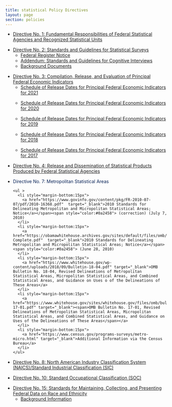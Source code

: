 ```yaml
---
title: statistical Policy Directives
layout: page
section: policies
---
```

<ul>
  <li style="margin-bottom:15px">
    <a href="http://www.gpo.gov/fdsys/pkg/FR-2014-12-02/pdf/2014-28326.pdf"  target="_blank"><span>Directive No. 1: Fundamental Responsibilities of Federal Statistical Agencies and Recognized Statistical Units</span></a>
  </li>
  <li style="margin-bottom:15px">
    <a href="https://obamawhitehouse.archives.gov/sites/default/files/omb/inforeg/statpolicy/standards_stat_surveys.pdf"  target="_blank"><span>Directive No. 2: Standards and Guidelines for Statistical Surveys</span></a>
    <ul>
      <li>
        <a href="https://www.govinfo.gov/content/pkg/FR-2006-09-22/pdf/06-8044.pdf" target="_blank">Federal Register Notice</a>
      </li>
      <li>
        <a href="https://www.gpo.gov/fdsys/pkg/FR-2016-10-12/pdf/2016-24607.pdf" target="_blank"><span>Addendum: Standards and Guidelines for Cognitive Interviews</span></a>
      </li>
      <li>
        <a href="https://obamawhitehouse.archives.gov/omb/inforeg_backgrd_stat_surveys/" target="_blank">Background Documents</a>
      </li>
    </ul>
  </li>
  <li style="margin-bottom:15px">
    <a href="https://www.whitehouse.gov/sites/whitehouse.gov/files/omb/assets/OMB/inforeg/statpolicy/dir_3_fr_09251985.pdf"  target="_blank"><span>Directive No. 3: Compilation, Release, and Evaluation of Principal Federal Economic Indicators</span></a>
    <ul>
      <li style="margin-bottom:15px">
        <a href="https://www.whitehouse.gov/wp-content/uploads/2020/09/pfei_schedule_release_dates_2021.pdf" target="_blank"><span>Schedule of Release Dates for Principal Federal Economic Indicators for 2021</span></a>
      </li>
      <li style="margin-bottom:15px">
        <a href="https://www.whitehouse.gov/wp-content/uploads/2019/09/pfei_schedule_release_dates_2020.pdf" target="_blank"><span>Schedule of Release Dates for Principal Federal Economic Indicators for 2020</span></a>
      </li>
      <li style="margin-bottom:15px">
        <a href="https://www.whitehouse.gov/wp-content/uploads/2018/09/pfei_schedule_releasedates_2019.pdf" target="_blank"><span>Schedule of Release Dates for Principal Federal Economic Indicators for 2019</span></a>
      </li>
      <li style="margin-bottom:15px">
        <a href="https://www.census.gov/economic-indicators/PEI_Schedule_of_Release_Dates_2018_ALL_v2.pdf"  target="_blank"><span>Schedule of Release Dates for Principal Federal Economic Indicators for 2018</span></a>
      </li>
      <li style="margin-bottom:15px">
        <a href="https://www.whitehouse.gov/sites/whitehouse.gov/files/omb/inforeg/inforeg/statpolicy/final_pei_schedule_of_release_dates_2017.a.pdf"  target="_blank"><span>Schedule of Release Dates for Principal Federal Economic Indicators for 2017</span></a>
      </li>
    </ul>
  </li>
  <li style="margin-bottom:15px">
    <a href="https://www.gpo.gov/fdsys/pkg/FR-2008-03-07/pdf/E8-4570.pdf"  target="_blank"><span>Directive No. 4: Release and Dissemination of Statistical Products Produced by Federal Statistical Agencies</span></a>
  </li>
</ul>

<ul>
  <li style="margin-bottom:15px">
    <span style="color:#0a2458">Directive No. 7: Metropolitan Statistical Areas</span>

    <ul >
      <li style="margin-bottom:15px">
        <a href="https://www.govinfo.gov/content/pkg/FR-2010-07-07/pdf/2010-16368.pdf"  target="_blank">2010 Standards for Delineating Metropolitan and Micropolitan Statistical Areas; Notice</a></span><span style="color:#0a2458"> (correction) (July 7, 2010)
      </li>
      <li style="margin-bottom:15px">
        <a href="https://obamawhitehouse.archives.gov/sites/default/files/omb/assets/fedreg_2010/06282010_metro_standards-Complete.pdf"  target="_blank">2010 Standards for Delineating Metropolitan and Micropolitan Statistical Areas; Notice</a></span><span style="color:#0a2458"> (June 28, 2010)
      </li>
      <li style="margin-bottom:15px">
        <a href="https://www.whitehouse.gov/wp-content/uploads/2018/09/Bulletin-18-04.pdf" target="_blank">OMB Bulletin No. 18-04, Revised Delineations of Metropolitan Statistical Areas, Micropolitan Statistical Areas, and Combined Statistical Areas, and Guidance on Uses o of the Delineations of These Areas</a>
      </li>
      <li style="margin-bottom:15px">
        <a href="https://www.whitehouse.gov/sites/whitehouse.gov/files/omb/bulletins/2017/b-17-01.pdf" target="_blank"><span>OMB Bulletin No. 17-01, Revised Delineations of Metropolitan Statistical Areas, Micropolitan Statistical Areas, and Combined Statistical Areas, and Guidance on Uses of the Delineations of These Areas</span></a>
      </li>
      <li style="margin-bottom:15px">
        <a href="https://www.census.gov/programs-surveys/metro-micro.html" target="_blank">Additional Information via the Census Bureau</a>
      </li>
    </ul>
  </li>
  <li style="margin-bottom:15px">
    <a href="https://www.census.gov/eos/www/naics/federal_register_notices/notices/fr08au16.pdf"  target="_blank"><span>Directive No. 8: North American Industry Classification System (NAICS)/Standard Industrial Classification (SIC)</span></a>
  </li>
  <li style="margin-bottom:15px">
    <a href="https://www.gpo.gov/fdsys/pkg/FR-2017-11-28/pdf/2017-25622.pdf"  target="_blank"><span>Directive No. 10: Standard Occupational Classification (SOC)</span></a>
  </li>
  <li>
    <a href="https://www.gpo.gov/fdsys/pkg/FR-1997-10-30/pdf/97-28653.pdf"  target="_blank"><span>Directive No. 15: Standards for Maintaining, Collecting, and Presenting Federal Data on Race and Ethnicity</span></a>
    <ul >
      <li>
        <a href="https://obamawhitehouse.archives.gov/omb/inforeg_statpolicy/fed-stats/background-information" target="_blank">Background Information</a>
      </li>
    </ul>
  </li>
</ul>